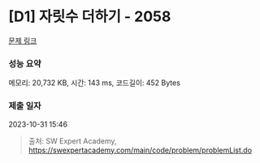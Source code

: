# [D1] 자릿수 더하기 - 2058 

[문제 링크](https://swexpertacademy.com/main/code/problem/problemDetail.do?contestProbId=AV5QPRjqA10DFAUq) 

### 성능 요약

메모리: 20,732 KB, 시간: 143 ms, 코드길이: 452 Bytes

### 제출 일자

2023-10-31 15:46



> 출처: SW Expert Academy, https://swexpertacademy.com/main/code/problem/problemList.do